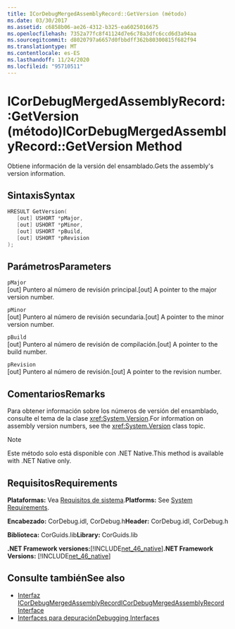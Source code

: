 ```yaml
---
title: ICorDebugMergedAssemblyRecord::GetVersion (método)
ms.date: 03/30/2017
ms.assetid: c6858b06-ae26-4312-b325-ea6025016675
ms.openlocfilehash: 7352a77fc8f41124d7e6c78a3dfc6ccd6d3a94aa
ms.sourcegitcommit: d8020797a6657d0fbbdff362b80300815f682f94
ms.translationtype: MT
ms.contentlocale: es-ES
ms.lasthandoff: 11/24/2020
ms.locfileid: "95710511"
---
```

# <a name="icordebugmergedassemblyrecordgetversion-method"></a><span data-ttu-id="c53b9-102">ICorDebugMergedAssemblyRecord::GetVersion (método)</span><span class="sxs-lookup"><span data-stu-id="c53b9-102">ICorDebugMergedAssemblyRecord::GetVersion Method</span></span>

<span data-ttu-id="c53b9-103">Obtiene información de la versión del ensamblado.</span><span class="sxs-lookup"><span data-stu-id="c53b9-103">Gets the assembly's version information.</span></span>  
  
## <a name="syntax"></a><span data-ttu-id="c53b9-104">Sintaxis</span><span class="sxs-lookup"><span data-stu-id="c53b9-104">Syntax</span></span>  
  
```cpp  
HRESULT GetVersion(  
   [out] USHORT *pMajor,
   [out] USHORT *pMinor,
   [out] USHORT *pBuild,
   [out] USHORT *pRevision  
);  
```  
  
## <a name="parameters"></a><span data-ttu-id="c53b9-105">Parámetros</span><span class="sxs-lookup"><span data-stu-id="c53b9-105">Parameters</span></span>  

 `pMajor`  
 <span data-ttu-id="c53b9-106">[out] Puntero al número de revisión principal.</span><span class="sxs-lookup"><span data-stu-id="c53b9-106">[out] A pointer to the major version number.</span></span>  
  
 `pMinor`  
 <span data-ttu-id="c53b9-107">[out] Puntero al número de revisión secundaria.</span><span class="sxs-lookup"><span data-stu-id="c53b9-107">[out] A pointer to the minor version number.</span></span>  
  
 `pBuild`  
 <span data-ttu-id="c53b9-108">[out] Puntero al número de revisión de compilación.</span><span class="sxs-lookup"><span data-stu-id="c53b9-108">[out] A pointer to the build number.</span></span>  
  
 `pRevision`  
 <span data-ttu-id="c53b9-109">[out] Puntero al número de revisión.</span><span class="sxs-lookup"><span data-stu-id="c53b9-109">[out] A pointer to the revision number.</span></span>  
  
## <a name="remarks"></a><span data-ttu-id="c53b9-110">Comentarios</span><span class="sxs-lookup"><span data-stu-id="c53b9-110">Remarks</span></span>  

 <span data-ttu-id="c53b9-111">Para obtener información sobre los números de versión del ensamblado, consulte el tema de la clase <xref:System.Version>.</span><span class="sxs-lookup"><span data-stu-id="c53b9-111">For information on assembly version numbers, see the <xref:System.Version> class topic.</span></span>  
  
> [!NOTE]
> <span data-ttu-id="c53b9-112">Este método solo está disponible con .NET Native.</span><span class="sxs-lookup"><span data-stu-id="c53b9-112">This method is available with .NET Native only.</span></span>  
  
## <a name="requirements"></a><span data-ttu-id="c53b9-113">Requisitos</span><span class="sxs-lookup"><span data-stu-id="c53b9-113">Requirements</span></span>  

 <span data-ttu-id="c53b9-114">**Plataformas:** Vea [Requisitos de sistema](../../get-started/system-requirements.md).</span><span class="sxs-lookup"><span data-stu-id="c53b9-114">**Platforms:** See [System Requirements](../../get-started/system-requirements.md).</span></span>  
  
 <span data-ttu-id="c53b9-115">**Encabezado:** CorDebug.idl, CorDebug.h</span><span class="sxs-lookup"><span data-stu-id="c53b9-115">**Header:** CorDebug.idl, CorDebug.h</span></span>  
  
 <span data-ttu-id="c53b9-116">**Biblioteca:** CorGuids.lib</span><span class="sxs-lookup"><span data-stu-id="c53b9-116">**Library:** CorGuids.lib</span></span>  
  
 <span data-ttu-id="c53b9-117">**.NET Framework versiones:**[!INCLUDE[net_46_native](../../../../includes/net-46-native-md.md)]</span><span class="sxs-lookup"><span data-stu-id="c53b9-117">**.NET Framework Versions:** [!INCLUDE[net_46_native](../../../../includes/net-46-native-md.md)]</span></span>  
  
## <a name="see-also"></a><span data-ttu-id="c53b9-118">Consulte también</span><span class="sxs-lookup"><span data-stu-id="c53b9-118">See also</span></span>

- [<span data-ttu-id="c53b9-119">Interfaz ICorDebugMergedAssemblyRecord</span><span class="sxs-lookup"><span data-stu-id="c53b9-119">ICorDebugMergedAssemblyRecord Interface</span></span>](icordebugmergedassemblyrecord-interface.md)
- [<span data-ttu-id="c53b9-120">Interfaces para depuración</span><span class="sxs-lookup"><span data-stu-id="c53b9-120">Debugging Interfaces</span></span>](debugging-interfaces.md)
